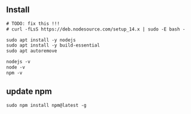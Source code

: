 ## Install
```txt
# TODO: fix this !!!
# curl -fLsS https://deb.nodesource.com/setup_14.x | sudo -E bash -

sudo apt install -y nodejs
sudo apt install -y build-essential
sudo apt autoremove

nodejs -v
node -v
npm -v
```


## update npm
```txt
sudo npm install npm@latest -g
```
